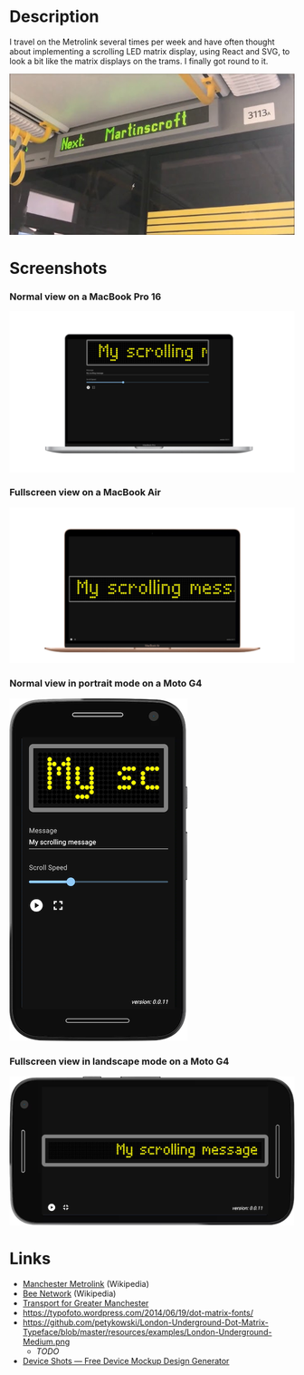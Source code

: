 # Description

I travel on the Metrolink several times per week and have often thought about implementing a scrolling LED matrix display, using React and SVG, to look a bit like the matrix displays on the trams. I finally got round to it.

![Tram Matrix Display](images/tram-matrix-display.jpg)

# Screenshots

### Normal view on a MacBook Pro 16

![Normal view on a MacBook Pro 16](images/deviceshots-macbook-pro-16-normal-view.png)

### Fullscreen view on a MacBook Air

![Fullscreen view on a MacBook Air](images/deviceshots-macbook-air-fullscreen-view.png)

### Normal view in portrait mode on a Moto G4

![Normal view in portrait mode on a Moto G4](images/moto-g4-normal-view-portrait.png)

### Fullscreen view in landscape mode on a Moto G4

![Fullscreen view in landscape mode on a Moto G4](images/moto-g4-fullscreen-view-landscape.png)

# Links

* [Manchester Metrolink](https://en.wikipedia.org/wiki/Manchester_Metrolink) (Wikipedia)
* [Bee Network](https://en.wikipedia.org/wiki/Bee_Network) (Wikipedia)
* [Transport for Greater Manchester](https://tfgm.com/)
* https://typofoto.wordpress.com/2014/06/19/dot-matrix-fonts/
* https://github.com/petykowski/London-Underground-Dot-Matrix-Typeface/blob/master/resources/examples/London-Underground-Medium.png
  * _TODO_
* [Device Shots — Free Device Mockup Design Generator](https://deviceshots.com/)

